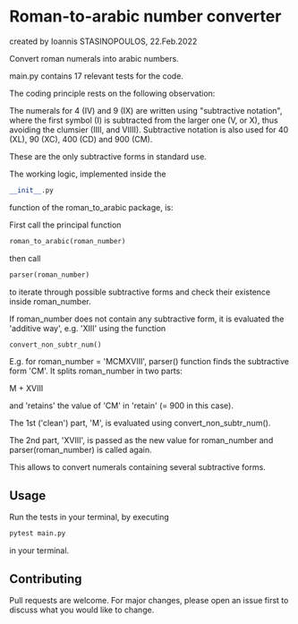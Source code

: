 # Roman-to-arabic number converter
created by Ioannis STASINOPOULOS, 22.Feb.2022

Convert roman numerals into arabic numbers.

main.py contains 17 relevant tests for the code. 
 

The coding principle rests on the following observation:

The numerals for 4 (IV) and 9 (IX) are written using
"subtractive notation", where the first symbol (I) is
subtracted from the larger one (V, or X),
thus avoiding the clumsier (IIII, and VIIII).
Subtractive notation is also used for 40 (XL), 90 (XC), 400 (CD) and 900 (CM).

These are the only subtractive forms in standard use.
 
The working logic, implemented inside the 
```python
__init__.py
``` 
function of the roman_to_arabic package, is:

First call the principal function 
```python
roman_to_arabic(roman_number)
```

then call 
```python
parser(roman_number)
``` 
to iterate through possible subtractive forms
and check their existence inside roman_number.

If roman_number does not contain any subtractive form, it is evaluated the
'additive way', e.g. 'XIII' using the function
```python
convert_non_subtr_num()
```

E.g. for roman_number = 'MCMXVIII', parser() function finds the subtractive form
'CM'. It splits roman_number in two parts: 

M + XVIII 

and 'retains' the value
of 'CM' in 'retain' (= 900 in this case).

The 1st ('clean') part, 'M', is evaluated using convert_non_subtr_num().

The 2nd part, 'XVIII', is passed as the new value for roman_number
and parser(roman_number) is called again. 

This allows to convert numerals
containing several subtractive forms.

## Usage
Run the tests in your terminal, by executing
 
```python
pytest main.py
```
in your terminal.

## Contributing
Pull requests are welcome. For major changes, please open an issue first to discuss what you would like to change.

